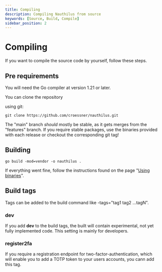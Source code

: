 ```yaml
---
title: Compiling
description: Compiling Nauthilus from source
keywords: [Source, Build, Compile]
sidebar_position: 2
---
```


# Compiling

If you want to compile the source code by yourself, follow these steps.

## Pre requirements

You will need the Go compiler at version 1.21 or later.

You can clone the repository

using git:

```
git clone https://github.com/croessner/nauthilus.git
```

The "main" branch *should* mostly be stable, as it gets merges from the "features" branch. If you require stable
packages, use the binaries provided with each release or checkout the corresponding git tag!

## Building

```
go build -mod=vendor -o nauthilus .
```

If everything went fine, follow the instructions found on the
page "[Using binaries](/docs/installation/using-binaries)".

## Build tags

Tags can be added to the build command like -tags="tag1 tag2 ...tagN".

### dev

If you add **dev** to the build tags, the built will contain experimental, not yet fully implemented code. This setting is mainly for developers.

### register2fa

If you require a registration endpoint for two-factor-authentication, which will enable you to add a TOTP token to your users accounts, you cann add this tag.

